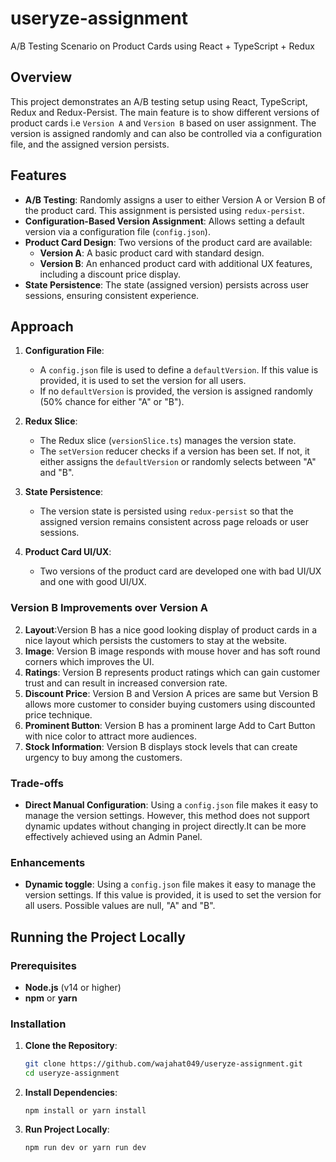 # useryze-assignment

A/B Testing Scenario on Product Cards using React + TypeScript + Redux

## Overview

This project demonstrates an A/B testing setup using React, TypeScript, Redux and Redux-Persist. The main feature is to show different versions of product cards i.e `Version A` and `Version B` based on user assignment. The version is assigned randomly and can also be controlled via a configuration file, and the assigned version persists.

## Features

- **A/B Testing**: Randomly assigns a user to either Version A or Version B of the product card. This assignment is persisted using `redux-persist`.
- **Configuration-Based Version Assignment**: Allows setting a default version via a configuration file (`config.json`).
- **Product Card Design**: Two versions of the product card are available:
  - **Version A**: A basic product card with standard design.
  - **Version B**: An enhanced product card with additional UX features, including a discount price display.
- **State Persistence**: The state (assigned version) persists across user sessions, ensuring consistent experience.

## Approach

1. **Configuration File**:

   - A `config.json` file is used to define a `defaultVersion`. If this value is provided, it is used to set the version for all users.
   - If no `defaultVersion` is provided, the version is assigned randomly (50% chance for either "A" or "B").

2. **Redux Slice**:

   - The Redux slice (`versionSlice.ts`) manages the version state.
   - The `setVersion` reducer checks if a version has been set. If not, it either assigns the `defaultVersion` or randomly selects between "A" and "B".

3. **State Persistence**:

   - The version state is persisted using `redux-persist` so that the assigned version remains consistent across page reloads or user sessions.

4. **Product Card UI/UX**:
   - Two versions of the product card are developed one with bad UI/UX and one with good UI/UX.

### Version B Improvements over Version A

2. **Layout**:Version B has a nice good looking display of product cards in a nice layout which persists the customers to stay at the website.
1. **Image**: Version B image responds with mouse hover and has soft round corners which improves the UI.
1. **Ratings**: Version B represents product ratings which can gain customer trust and can result in increased conversion rate.
1. **Discount Price**: Version B and Version A prices are same but Version B allows more customer to consider buying customers using discounted price technique.
1. **Prominent Button**: Version B has a prominent large Add to Cart Button with nice color to attract more audiences.
1. **Stock Information**: Version B displays stock levels that can create urgency to buy among the customers.

### Trade-offs

- **Direct Manual Configuration**: Using a `config.json` file makes it easy to manage the version settings. However, this method does not support dynamic updates without changing in project directly.It can be more effectively achieved using an Admin Panel.

### Enhancements

- **Dynamic toggle**: Using a `config.json` file makes it easy to manage the version settings. If this value is provided, it is used to set the version for all users. Possible values are null, "A" and "B".

## Running the Project Locally

### Prerequisites

- **Node.js** (v14 or higher)
- **npm** or **yarn**

### Installation

1. **Clone the Repository**:

   ```bash
   git clone https://github.com/wajahat049/useryze-assignment.git
   cd useryze-assignment
   ```

2. **Install Dependencies**:

   ```
   npm install or yarn install
   ```

3. **Run Project Locally**:
   ```
   npm run dev or yarn run dev
   ```
